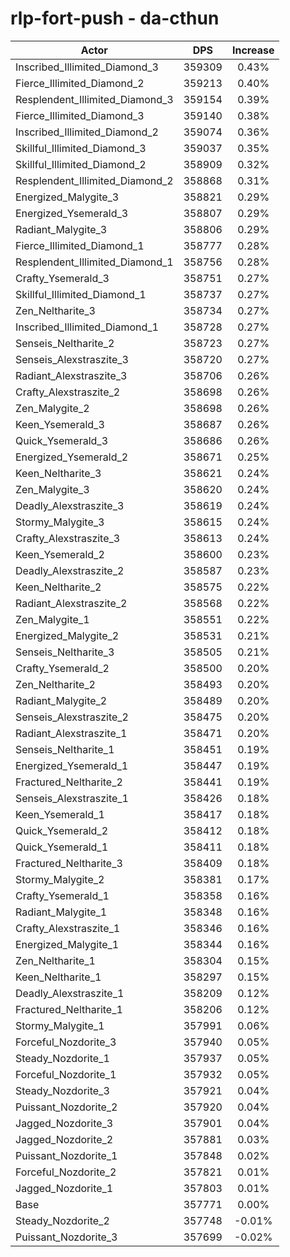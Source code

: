 # rlp-fort-push - da-cthun
| Actor | DPS | Increase |
|---|:---:|:---:|
|Inscribed_Illimited_Diamond_3|359309|0.43%|
|Fierce_Illimited_Diamond_2|359213|0.40%|
|Resplendent_Illimited_Diamond_3|359154|0.39%|
|Fierce_Illimited_Diamond_3|359140|0.38%|
|Inscribed_Illimited_Diamond_2|359074|0.36%|
|Skillful_Illimited_Diamond_3|359037|0.35%|
|Skillful_Illimited_Diamond_2|358909|0.32%|
|Resplendent_Illimited_Diamond_2|358868|0.31%|
|Energized_Malygite_3|358821|0.29%|
|Energized_Ysemerald_3|358807|0.29%|
|Radiant_Malygite_3|358806|0.29%|
|Fierce_Illimited_Diamond_1|358777|0.28%|
|Resplendent_Illimited_Diamond_1|358756|0.28%|
|Crafty_Ysemerald_3|358751|0.27%|
|Skillful_Illimited_Diamond_1|358737|0.27%|
|Zen_Neltharite_3|358734|0.27%|
|Inscribed_Illimited_Diamond_1|358728|0.27%|
|Senseis_Neltharite_2|358723|0.27%|
|Senseis_Alexstraszite_3|358720|0.27%|
|Radiant_Alexstraszite_3|358706|0.26%|
|Crafty_Alexstraszite_2|358698|0.26%|
|Zen_Malygite_2|358698|0.26%|
|Keen_Ysemerald_3|358687|0.26%|
|Quick_Ysemerald_3|358686|0.26%|
|Energized_Ysemerald_2|358671|0.25%|
|Keen_Neltharite_3|358621|0.24%|
|Zen_Malygite_3|358620|0.24%|
|Deadly_Alexstraszite_3|358619|0.24%|
|Stormy_Malygite_3|358615|0.24%|
|Crafty_Alexstraszite_3|358613|0.24%|
|Keen_Ysemerald_2|358600|0.23%|
|Deadly_Alexstraszite_2|358587|0.23%|
|Keen_Neltharite_2|358575|0.22%|
|Radiant_Alexstraszite_2|358568|0.22%|
|Zen_Malygite_1|358551|0.22%|
|Energized_Malygite_2|358531|0.21%|
|Senseis_Neltharite_3|358505|0.21%|
|Crafty_Ysemerald_2|358500|0.20%|
|Zen_Neltharite_2|358493|0.20%|
|Radiant_Malygite_2|358489|0.20%|
|Senseis_Alexstraszite_2|358475|0.20%|
|Radiant_Alexstraszite_1|358471|0.20%|
|Senseis_Neltharite_1|358451|0.19%|
|Energized_Ysemerald_1|358447|0.19%|
|Fractured_Neltharite_2|358441|0.19%|
|Senseis_Alexstraszite_1|358426|0.18%|
|Keen_Ysemerald_1|358417|0.18%|
|Quick_Ysemerald_2|358412|0.18%|
|Quick_Ysemerald_1|358411|0.18%|
|Fractured_Neltharite_3|358409|0.18%|
|Stormy_Malygite_2|358381|0.17%|
|Crafty_Ysemerald_1|358358|0.16%|
|Radiant_Malygite_1|358348|0.16%|
|Crafty_Alexstraszite_1|358346|0.16%|
|Energized_Malygite_1|358344|0.16%|
|Zen_Neltharite_1|358304|0.15%|
|Keen_Neltharite_1|358297|0.15%|
|Deadly_Alexstraszite_1|358209|0.12%|
|Fractured_Neltharite_1|358206|0.12%|
|Stormy_Malygite_1|357991|0.06%|
|Forceful_Nozdorite_3|357940|0.05%|
|Steady_Nozdorite_1|357937|0.05%|
|Forceful_Nozdorite_1|357932|0.05%|
|Steady_Nozdorite_3|357921|0.04%|
|Puissant_Nozdorite_2|357920|0.04%|
|Jagged_Nozdorite_3|357901|0.04%|
|Jagged_Nozdorite_2|357881|0.03%|
|Puissant_Nozdorite_1|357848|0.02%|
|Forceful_Nozdorite_2|357821|0.01%|
|Jagged_Nozdorite_1|357803|0.01%|
|Base|357771|0.00%|
|Steady_Nozdorite_2|357748|-0.01%|
|Puissant_Nozdorite_3|357699|-0.02%|
